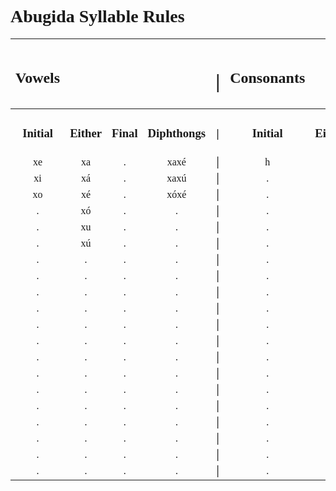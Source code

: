 <style>
    h1, h2, h3 {
        font-family: verdana
    }
    @font-face {
    font-family: "Abugida";
    src: url("D:/Downoads/ProgrammingProjects/godotProjects/concordium/assets/fonts/Abugida/abugida/abugida.ttf") format("truetype");
    }
    ab {
        font-family: "Abugida";
    }

</style>
<h1>Abugida Syllable Rules</h1>

|<h2>Vowels|<h2>|<h2>|<h2>|<h1>\||<h2>Consonants|<h2>|<h2>|<h2>|
|:-:|:-:|:-:|:-:|:-:|:-:|:-:|:-:|:-:|
|<h3>Initial|<h3>Either|<h3>Final|<h3>Diphthongs|<h3>\||<h3>Initial|<h3>Either|<h3>Final|<h3>Clusters|
|<ab>xe|<ab>xa|<ab>.|<ab>xaxé|\||<ab>h|<ab>b|<ab>ŋ|<ab>ft|
|<ab>xi|<ab>xá|<ab>.|<ab>xaxú|\||<ab>.|<ab>c|<ab>.|<ab>kt|
|<ab>xo|<ab>xé|<ab>.|<ab>xóxé|\||<ab>.|<ab>d|<ab>.|<ab>ps|
|<ab>.|<ab>xó|<ab>.|<ab>.|\||<ab>.|<ab>ð|<ab>.|<ab>pt|
|<ab>.|<ab>xu|<ab>.|<ab>.|\||<ab>.|<ab>f|<ab>.|<ab>.|
|<ab>.|<ab>xú|<ab>.|<ab>.|\||<ab>.|<ab>g|<ab>.|<ab>.|
|<ab>.|<ab>.|<ab>.|<ab>.|\||<ab>.|<ab>j|<ab>.|<ab>.|
|<ab>.|<ab>.|<ab>.|<ab>.|\||<ab>.|<ab>k|<ab>.|<ab>.|
|<ab>.|<ab>.|<ab>.|<ab>.|\||<ab>.|<ab>l|<ab>.|<ab>.|
|<ab>.|<ab>.|<ab>.|<ab>.|\||<ab>.|<ab>m|<ab>.|<ab>.|
|<ab>.|<ab>.|<ab>.|<ab>.|\||<ab>.|<ab>n|<ab>.|<ab>.|
|<ab>.|<ab>.|<ab>.|<ab>.|\||<ab>.|<ab>p|<ab>.|<ab>.|
|<ab>.|<ab>.|<ab>.|<ab>.|\||<ab>.|<ab>r|<ab>.|<ab>.|
|<ab>.|<ab>.|<ab>.|<ab>.|\||<ab>.|<ab>s|<ab>.|<ab>.|
|<ab>.|<ab>.|<ab>.|<ab>.|\||<ab>.|<ab>ś|<ab>.|<ab>.|
|<ab>.|<ab>.|<ab>.|<ab>.|\||<ab>.|<ab>t|<ab>.|<ab>.|
|<ab>.|<ab>.|<ab>.|<ab>.|\||<ab>.|<ab>þ|<ab>.|<ab>.|
|<ab>.|<ab>.|<ab>.|<ab>.|\||<ab>.|<ab>v|<ab>.|<ab>.|
|<ab>.|<ab>.|<ab>.|<ab>.|\||<ab>.|<ab>z|<ab>.|<ab>.|
|<ab>.|<ab>.|<ab>.|<ab>.|\||<ab>.|<ab>ź|<ab>.|<ab>.|